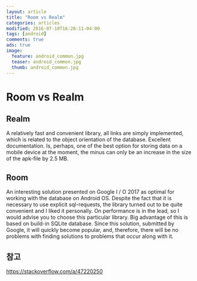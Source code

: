 ```yaml
---
layout: article
title: "Room vs Realm"
categories: articles
modified: 2016-07-10T16:28:11-04:00
tags: [android]
comments: true
ads: true
image:
  feature: android_common.jpg
  teaser: android_common.jpg
  thumb: android_common.jpg
---
```


# Room vs Realm

## Realm

A relatively fast and convenient library, all links are simply implemented, which is related to the object orientation of the database. Excellent documentation. Is, perhaps, one of the best option for storing data on a mobile device at the moment, the minus can only be an increase in the size of the apk-file by 2.5 MB.

## Room

An interesting solution presented on Google I / O 2017 as optimal for working with the database on Android OS. Despite the fact that it is necessary to use explicit sql-requests, the library turned out to be quite convenient and I liked it personally. On performance is in the lead, so I would advise you to choose this particular library. Big advantage of this is based on build-in SQLite database. Since this solution, submitted by Google, it will quickly become popular, and, therefore, there will be no problems with finding solutions to problems that occur along with it.

## 참고

https://stackoverflow.com/a/47220250
